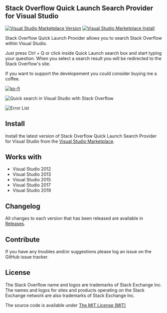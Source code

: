 ## Stack Overflow Quick Launch Search Provider for Visual Studio

[![Visual Studio Marketplace Version](https://vsmarketplacebadge.apphb.com/version/AleksanderBerus.StackOverflowQuickLaunchSearchProvider.svg)](https://marketplace.visualstudio.com/items?itemName=AleksanderBerus.StackOverflowQuickLaunchSearchProvider)
[![Visual Studio Marketplace Install](https://vsmarketplacebadge.apphb.com/installs-short/AleksanderBerus.StackOverflowQuickLaunchSearchProvider.svg)](https://marketplace.visualstudio.com/items?itemName=AleksanderBerus.StackOverflowQuickLaunchSearchProvider)

Stack Overflow Quick Launch Provider allows you to search Stack Overflow within Visual Studio.
 
Just press Ctrl + Q or click inside Quick Launch search box and start typing your question.
When you select a search result you will be redirected to the Stack Overflow's site.

If you want to support the developement you could consider buying me a coffee.

[![ko-fi](https://www.ko-fi.com/img/githubbutton_sm.svg)](https://ko-fi.com/M4M32DOPK)


![Quick search in Visual Studio with Stack Overflow](https://aleksanderberus.gallerycdn.vsassets.io/extensions/aleksanderberus/stackoverflowquicklaunchsearchprovider/1.0.0/1557062239669/217011/1/hoIWwpCt6A.gif)

![Error List](https://aleksanderberus.gallerycdn.vsassets.io/extensions/aleksanderberus/stackoverflowquicklaunchsearchprovider/1.0.0/1557062239669/270546/1/Screenshot-ErrorList2.png)

## Install

Install the latest version of Stack Overflow Quick Launch Search Provider for Visual Studio from the [Visual Studio Marketplace](https://marketplace.visualstudio.com/items?itemName=AleksanderBerus.StackOverflowQuickLaunchSearchProvider).

## Works with

* Visual Studio 2012
* Visual Studio 2013
* Visual Studio 2015
* Visual Studio 2017
* Visual Studio 2019

## Changelog

All changes to each version that has been released are available in [Releases](../../releases).

## Contribute

If you have any troubles and/or suggestions please log an issue on the GitHub issue tracker.

## License

The Stack Overflow name and logos are trademarks of Stack Exchange Inc. The names
and logos for sites and products operating on the Stack Exchange network are also 
trademarks of Stack Exchange Inc.

The source code is available under [The MIT License (MIT)](LICENSE)
